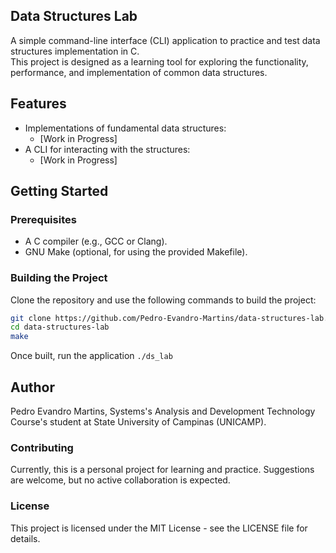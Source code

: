 ## Data Structures Lab

A simple command-line interface (CLI) application to practice and test data structures implementation in C.  
This project is designed as a learning tool for exploring the functionality, performance, and implementation of common data structures.

## Features
- Implementations of fundamental data structures:
  - [Work in Progress]
- A CLI for interacting with the structures:
  - [Work in Progress]

## Getting Started

### Prerequisites
- A C compiler (e.g., GCC or Clang).
- GNU Make (optional, for using the provided Makefile).

### Building the Project
Clone the repository and use the following commands to build the project:
```bash
git clone https://github.com/Pedro-Evandro-Martins/data-structures-lab.git
cd data-structures-lab
make
```
Once built, run the application ```./ds_lab```

## Author
Pedro Evandro Martins, Systems's Analysis and Development Technology Course's student at State University of Campinas (UNICAMP).

### Contributing
Currently, this is a personal project for learning and practice. Suggestions are welcome, but no active collaboration is expected.


### License
This project is licensed under the MIT License - see the LICENSE file for details.
